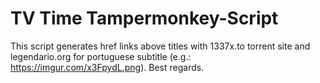 # TV Time Tampermonkey-Script
This script generates href links above titles with 1337x.to torrent site and legendario.org for portuguese subtitle (e.g.: https://imgur.com/x3FpydL.png). 
Best regards.
